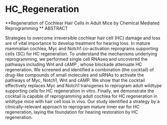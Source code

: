 # HC_Regeneration

**Regeneration of Cochlear Hair Cells in Adult Mice by Chemical Mediated Reprogramming
**
ABSTRACT 

Strategies to overcome irreversible cochlear hair cell (HC) damage and loss are of vital importance to develop treatment for hearing loss. In mature mammalian cochlea, Myc and Notch1 co-activation reprograms supporting cells (SC) for HC regeneration. To understand the mechanisms underlying reprogramming, we performed single cell RNAseq and uncovered the pathways including Wnt and cAMP , whose blockade attenuate HC regeneration. We screened and identified a combination (the cocktail) of drug-like compounds of small molecules and siRNAs to activate the pathways of Myc, Notch1, Wnt and cAMP. We show that the cocktail effectively replaces Myc and Notch1 transgenes to reprogram adult wildtype supporting cells for HC regeneration in vitro. Finally, we demonstrate the cocktail is capable of reprogramming adult cochlea for HC regeneration in wildtype mice with hair cell loss in vivo. Our study identified a strategy by a clinically-relevant approach to reprogram mature inner ear for HC regeneration, laying the foundation for hearing restoration by HC regeneration.
